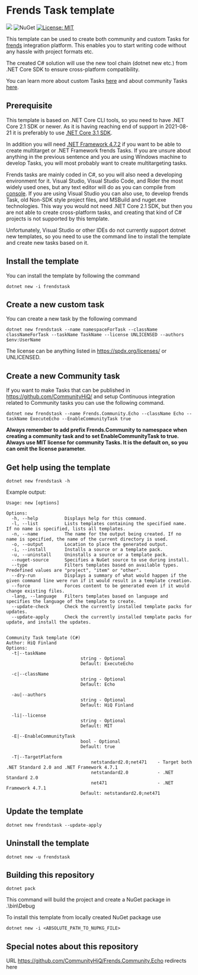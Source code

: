 # Frends Task template

![](https://github.com/CommunityHiQ/Frends.Community.Echo/workflows/AutoBuildMAster/badge.svg) ![NuGet](https://img.shields.io/nuget/v/frendstask) [![License: MIT](https://img.shields.io/badge/License-MIT-yellow.svg)](https://opensource.org/licenses/MIT)

This template can be used to create both community and custom Tasks for [frends](frends.com) integration platform. This enables you to start writing code without any hassle with project formats etc.

The created C# solution will use the new tool chain (dotnet new etc.) from .NET Core SDK to ensure cross-platform compatibility. 

You can learn more about custom Tasks [here](https://docs.frends.com/en/articles/2206746-custom-tasks) and about community Tasks [here](https://github.com/CommunityHiQ/Instructions).

## Prerequisite

This template is based on .NET Core CLI tools, so you need to have .NET Core 2.1 SDK or newer. As it is having reaching end of support in 2021-08-21 it is preferably to use [.NET Core 3.1 SDK](https://dotnet.microsoft.com/download/dotnet-core/3.1).

In addition you will need [.NET Framework 4.7.2](https://dotnet.microsoft.com/download/dotnet-framework/net472) if you want to be able to create multitarget or .NET Framework frends Tasks. If you are unsure about anything in the previous sentence and you are using Windows machine to develop Tasks, you will most probably want to create multitargeting tasks.

Frends tasks are mainly coded in C#, so you will also need a developing environment for it. Visual Studio, Visual Studio Code, and Rider the most widely used ones, but any text editor will do as you can compile from [console](https://docs.microsoft.com/en-us/dotnet/core/tools/dotnet-build). If you are using Visual Studio you can also use, to develop frends Task, old Non-SDK style project files, and MSBuild and nuget.exe technologies. This way you would not need .NET Core 2.1 SDK, but then you are not able to create cross-platform tasks, and creating that kind of C# projects is not supported by this template. 

Unfortunately, Visual Studio or other IDEs do not currently support dotnet new templates, so you need to use the command line to install the template and create new tasks based on it.


## Install the template

You can install the template by following the command

`dotnet new -i frendstask`

## Create a new custom task

You can create a new task by the following command

`dotnet new frendstask --name namespaceForTask --className classNameForTask --taskName TaskName --license UNLICENSED --authors $env:UserName`

The license can be anything listed in https://spdx.org/licenses/ or UNLICENSED.

## Create a new Community task

If you want to make Tasks that can be published in https://github.com/CommunityHiQ/ and setup Continuous integration related to Community tasks you can use the following command.

`dotnet new frendstask --name Frends.Community.Echo --className Echo --taskName ExecuteEcho --EnableCommunityTask true`

**Always remember to add prefix Frends.Community to namespace when creating a community task and to set EnableCommunityTask to true. Always use MIT license for community Tasks. It is the default on, so you can omit the license parameter.**

## Get help using the template

`dotnet new frendstask -h`

Example output:

```
Usage: new [options]

Options:
  -h, --help          Displays help for this command.
  -l, --list          Lists templates containing the specified name. If no name is specified, lists all templates.
  -n, --name          The name for the output being created. If no name is specified, the name of the current directory is used.
  -o, --output        Location to place the generated output.
  -i, --install       Installs a source or a template pack.
  -u, --uninstall     Uninstalls a source or a template pack.
  --nuget-source      Specifies a NuGet source to use during install.
  --type              Filters templates based on available types. Predefined values are "project", "item" or "other".
  --dry-run           Displays a summary of what would happen if the given command line were run if it would result in a template creation.
  --force             Forces content to be generated even if it would change existing files.
  -lang, --language   Filters templates based on language and specifies the language of the template to create.
  --update-check      Check the currently installed template packs for updates.
  --update-apply      Check the currently installed template packs for update, and install the updates.


Community Task template (C#)
Author: HiQ Finland
Options:
  -t|--taskName
                            string - Optional
                            Default: ExecuteEcho

  -c|--className
                            string - Optional
                            Default: Echo

  -au|--authors
                            string - Optional
                            Default: HiQ Finland

  -li|--license
                            string - Optional
                            Default: MIT

  -E|--EnableCommunityTask
                            bool - Optional
                            Default: true

  -T|--TargetPlatform
                                netstandard2.0;net471    - Target both .NET Standard 2.0 and .NET Framework 4.7.1
                                netstandard2.0           - .NET Standard 2.0
                                net471                   - .NET Framework 4.7.1
                            Default: netstandard2.0;net471

```

## Update the template

`dotnet new frendstask --update-apply `

## Uninstall the template

`dotnet new -u frendstask`

## Building this repository

`dotnet pack`

This command will build the project and create a NuGet package in .\bin\Debug 

To install this template from locally created NuGet package use

`dotnet new -i <ABSOLUTE_PATH_TO_NUPKG_FILE>`


## Special notes about this repository

URL https://github.com/CommunityHiQ/Frends.Community.Echo redirects here 

